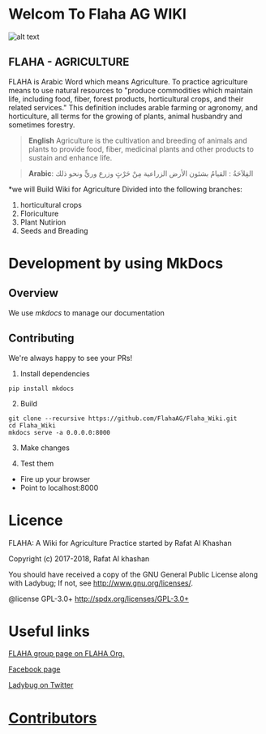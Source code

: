 # Welcom To Flaha AG WIKI

![alt text](https://github.com/FlahaAG/Flaha_Wiki/docs/img/raw/master/src/common/images/icon48.png "FLAHA Logo")

## FLAHA - AGRICULTURE

FLAHA is Arabic Word which means Agriculture. To practice agriculture means to use natural resources to "produce commodities which maintain life, including food, fiber, forest products, horticultural crops, and their related services." This definition includes arable farming or agronomy, and horticulture, all terms for the growing of plants, animal husbandry and sometimes forestry.


> **English** Agriculture is the cultivation and breeding of animals and plants to provide food, fiber, medicinal plants and other products to sustain and enhance life.


> **Arabic**: الفِلاَحَةُ : القيامُ بشئون الأرض الزراعية مِنْ حَرْثٍ وزرع وريٍّ ونحو ذلك


*we will Build Wiki for Agriculture Divided into the following branches: 
1. horticultural crops
2. Floriculture 
3. Plant Nutirion 
4. Seeds and Breading 



Development by using MkDocs
========================================
## Overview

We use *mkdocs* to manage our documentation

## Contributing

We're always happy to see your PRs!

1) Install dependencies

```pip install mkdocs```

2) Build
```
git clone --recursive https://github.com/FlahaAG/Flaha_Wiki.git
cd Flaha_Wiki
mkdocs serve -a 0.0.0.0:8000
```
3) Make changes

4) Test them

- Fire up your browser 
- Point to localhost:8000



Licence
========================================
FLAHA: A Wiki for Agriculture Practice started by Rafat Al Khashan
 
Copyright (c) 2017-2018, Rafat Al khashan

You should have received a copy of the GNU General Public License along with Ladybug; If not, see <http://www.gnu.org/licenses/>.
 
@license GPL-3.0+ <http://spdx.org/licenses/GPL-3.0+>


Useful links
========================================
[FLAHA group page on FLAHA Org.](http://www.flaha.org)

[Facebook page](https://www.facebook.com/Flaha.Ag/)

[Ladybug on Twitter](https://twitter.com/Flaha_Ag)

[Contributors](https://github.com/FlahaAG/Flaha_Wiki/graphs/contributors)
========================================


